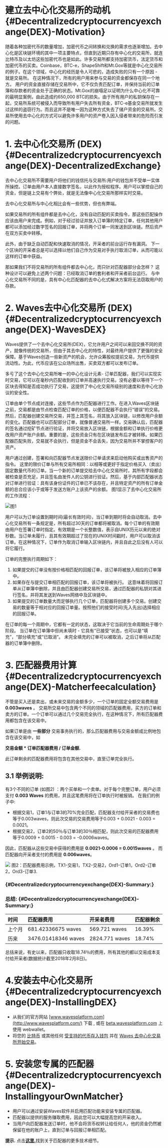 # 建立去中心化交易所的动机 {#Decentralizedcryptocurrencyexchange(DEX)-Motivation}

随着各种加密代币的数量增加，加密代币之间转换和兑换的需求也逐渐增加。去中心化是区块链环境的其中一项主要特点，但直到近期只存有中心化的交易所，就连比特币及以太坊这些加密代币也是如此。许多交易所都支持加密货币，法定货币和加密代币的买卖。Coinbase，BTC-e，ShapeShift和Mt.Gox等就是中心化交易所的例子。在这个领域，中心化的经历是令人可悲的，造成失败的只有一个原因 - 就是交易所。 在这种情况下，所有的用户用来参与交易的资金都保存在同一个地方。 用户的资金直接存储在交易所中，它不仅负责匹配订单，并保持当前的订单簿和存款者的资金处于正确的状态。Mt.Gox的崩塌足以证明为什么中心化不可靠的最明显案例，由此造成约650,000 BTC的损失。由于所有用户的私钥保存在一起，交易所系统可被侵入而导致所有用户失去所有资金，BTC-e基金交易所就发生过这样的盗窃行为。而且这并不是唯一因为这种方式失去了储户资金的交易所。交易所使用去中心化的方式可以避免许多用户的资产卷入因入侵者带来的危险而引发的问题。

# 1. 去中心化交易所 (DEX) {#Decentralizedcryptocurrencyexchange(DEX)-DecentralizedExchange}

去中心化交易所不需要用户将他们的钱信托与交易所:用户的钱包并不受单一实体所操控。订单由用户本人直接数字签名，以此作为授权程序。用户可以掌控自己的资金，但是链上交易有个弊处，就是无法像中心化交易所那样实时交易。

去中心化交易所与中心化相比会有一些优势，但也有弊端。

如果交易所的所有组件都是去中心化，没有自动匹配的买卖指令，那这些匹配操作应该由用户来完成。例如，对于经过验证并放入订单簿的特定订单，任何其他用户都可以添加经过数字签名的回报订单，并将两个订单一同发送到区块链。然后资产在双方买卖中转移。

此外，由于缺乏自动匹配和快速取消的情况，开采者的前台运行存有漏洞。 下一个区块的开采者总是可以选择以他们自己作为交易对手执行取消订单，从而可能以这样的订单中获益。

那如果我们不将交易所的所有组件都去中心化，而只针对匹配器部分会怎样？ 这种设计可以避免上述两个问题：已经取消订单的套利者和开采者前台运行。 与中心化交易所不同的是，具有中心化匹配器的去中心化式解决方案将无法窃取用户的存款。

# 2. Waves去中心化交易所 (DEX) {#Decentralizedcryptocurrencyexchange(DEX)-WavesDEX}

Waves提供了一个去中心化交易所(DEX)，它允许用户之间可以来回交换不同的资产，就像传统的交易所，但由于其去中心化的特性，对最终用户提供了更强的安全保障。基于Waves创造一些新资产的机会，允许众筹股权提前交易，为代币提供流动性。为此，代币应该在公众场所出售，买卖双方都可以发布订单。

多亏了这个去中心化交易所唯一的中心化设计元素- 订单匹配器，我们可以实现实时交易，它可以在毫秒内匹配收到的订单并高速执行交易。没有必要以等待下一个区块去得知是否成功执行了交易，这提供了中心化交易所级别的速度和去中心化协议的安全性。

订单由单个节点成对连接，这些节点作为匹配器进行工作。在进入Waves区块链之前，交易都是由节点检查匹配订单的价格，以便匹配器不会执行“错误”的交易。然后，匹配器创建交易所交易，并签上其签名，将其放入区块链，以修改用户余额的变化。匹配器也可以匹配部分订单，就像普通交易所一样。交易确认后，匹配器的签名通过挖矿节点进行验证，并将交易放入区块链，根据金额和订单执行价格更改用户资产账户余额。重要的是，这些资金只有在区块链发布后才被转移。如果匹配器匹配失败，交易就不会执行，但是资金不会丢失，因为交易所并不掌控客户的资产。

用户通过创建，签署和向匹配器节点发送限价订单请求来启动他购买或出售资产的指令。 这里的限价订单与所有交易所相同：以相等或更好于指定价格买入（卖出）固定数量代币的订单。当一个新的订单提交给去中心化交易所时，其所有字段都会被检查是否充足，并且签名由发件人的公钥进行验证。然后，基于内部匹配器状态对订单进行验证：具有该身份证件的订单已不该存在，并且特定资产的所有订单金额的总合应该小于或等于发送方账户上该资产的余额。 图1显示了去中心化交易所的工作流程：

![](/_assets/DEX1.png)图1

用户可以为订单设置到期时间(最长有效时间)，当订单到期时将会自动取消。去中心化交易所有一条规定是，所有超过30天的订单都将被取消。每个订单的有效期由用户在签署订单时指定。有效期是一个长整数值，表示自UNIX历元以来的绝对秒数。当订单未履行，且其有效期超过了现在的UNIX时间戳时，用户可以取消该订单。在这种情况下，订单作为取消订单输入区块链内，并且自此之后没有人可以将它履行。

订单的完整执行周期如下：

1. 如果提交的订单没有按价格相匹配的回报订单，该订单将被放入相应的订单簿中。
2. 如果存在与提交订单相匹配的回报订单，该订单将被执行。 这意味着将回报订单从订单簿中删除，并且由匹配器创建交易所交易，通过匹配器的私钥对其进行签名，并将其发送到Waves网络中及区块链中。
3. 如果提交的订单数量大而足够执行几个订单，匹配器将创建多个交易。创建交易的数量等于相对应的回报订单量。按照他们的接受时间\(先入先出\)选择相应的回报订单。

在订单的每一个周期中，它都有一定的状态，这取决于它当前的生命周期处于哪个阶段。 当订单在订单簿中但尚未填时 - 它具有“已接受”状态，也可以是“填充”，“部分填充”或“已取消”。 未完全填充的订单可以被取消，之后订单将从匹配器的订单簿中删除。

# 3. 匹配器费用计算 {#Decentralizedcryptocurrencyexchange(DEX)-Matcherfeecalculation}

不管是买入还是卖出，或未来交易的金额多少，一个订单的固定全额交易费用是 **0.003waves** 。 交易所交易中包含两个不同的领域的匹配器费用，买方的订单和卖方的订单。一个订单可以通过几个交易完全执行，在这种情况下，所有匹配器费用都包含在该交易中。

如果订单是由 **一些部分** 交易事务执行的，那么匹配器费用与交易金额成比例地包含在该交易中，如

**交易金额 \* 订单匹配器费用 / 订单金额.**

此订单剩余的匹配器费用将包含在其他交易中，直至订单完全执行。

## 3.1 举例说明:

有3个不同的订单 \(如图2\) ：两个买单和一个卖单。对于每个完整订单，用户必须支付 **0.003 Waves** 的费用，并且这笔费用将在订单执行时被报销。 在我们的例子中:

* 根据交易1，订单1与订单3的70%完全匹配，匹配器支付给开采者的交易费也等于0.003waves，则此次交易的交易费用等于0.003 + 0.0021 - 0.003 = 0.0021。
* 根据交易2，订单2的50％与订单3的30％相匹配，则此次交易的匹配器费用等于0.0009 + 0.0015 - 0.003 = -0.0006waves。

因此，匹配器从这些交易中获得的费用是 **0.0021-0.0006 = 0.0015waves** 。 而匹配器向开采者支付的费用是 **0.006waves**。

![](/_assets/matcher.png) 图2：匹配器费用示例，TX1-交易1，TX2-交易2，Ord1-订单1，Ord2-订单2，Ord3-订单3.

###  {#Decentralizedcryptocurrencyexchange(DEX)-Summary:}

### 总结: {#Decentralizedcryptocurrencyexchange(DEX)-Summary:}

| 时间 | 匹配器费用 | 开采者费用 | 匹配器剩余 |
| :--- | :--- | :--- | :--- |
| 上个月 | 681.42336675 waves | 569.721 waves | 16.39% |
| 历来 | 3476.01418346 waves | 2824.771 waves | 18.74% |

总括来说，有史以来，匹配器只收取18.74％的费用，所有其他的都以交易成本支付给开采者\(数据统计截至2018年2月8日\)。

# 4.安装去中心化交易所 {#Decentralizedcryptocurrencyexchange(DEX)-InstallingDEX}

* 从我们的官方网站
  [www.wavesplatform.com](http://www.wavesplatform.com/) 下载
  , 或在
  [beta.wavesplatform.com](https://beta.wavesplatform.com/) 上使用 webwallet。
* 将您的 [比特币](/waves-client/transfers-and-gateways/bitcoin-transfers.md) 或其他任何 [受支持的代币存入钱包](waves-client/wallet-management.md) 并在 [Waves 去中心化交易所开始交易](/waves-client/waves-dex.md)。


# 5. 安装您专属的匹配器 {#Decentralizedcryptocurrencyexchange(DEX)-InstallingyourOwnMatcher}

* 用户可以通过安装Waves软件并启用匹配功能来安装专属的匹配器。
* 匹配器以提供的服务赚取费用，因此您可以大幅提高您的开采收入。
* 当用户向匹配器发送订单时，他不会将货币权转让给任何人，他的资金仍然被保留在他的账户上，直到订单与回报订单相匹配。

**提示.** 点击[**这里.**](/development-and-api/dex-api/matcher.md)找到关于匹配器的更多技术细节。
